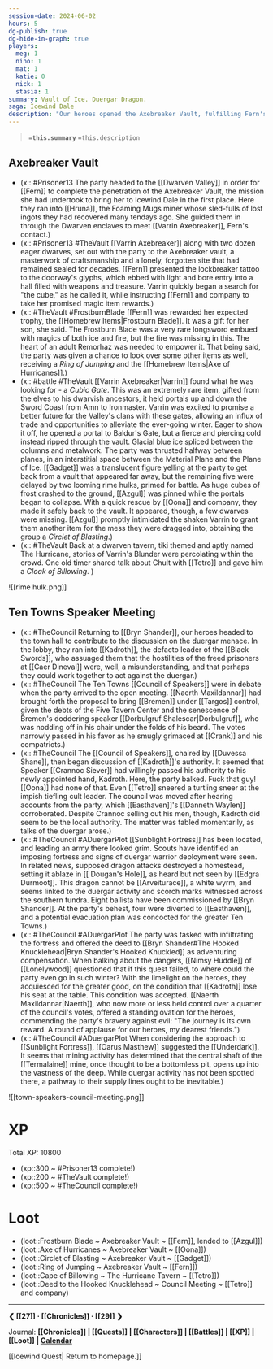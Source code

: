 ```yaml
---
session-date: 2024-06-02
hours: 5
dg-publish: true
dg-hide-in-graph: true
players:
  meg: 1
  nino: 1
  mat: 1
  katie: 0
  nick: 1
  stasia: 1
summary: Vault of Ice. Duergar Dragon.
saga: Icewind Dale
description: "Our heroes opened the Axebreaker Vault, fulfilling Fern's personal mission to Icewind Dale. Therein they found treasure and danger, as they were teleported one foot into the Plane of ice, requiring them to fend off rime hulks and extreme conditions before scrambling to the safety of the Dwarven Valley. The next day's journey returned the group to Bryn Shander, where they attended the Council of Speakers. Political turmoil erupted and the shenanigans of Kadroth of the Black Swords was squelched, though Naerth Maxildannar's plots wormed themselves into fruition. Pointedly, though, a duergar offensive was identified as Sunblight Fortress had been located. Worries of a dragon under duergar control surfaced, and the party consented to infiltrate the fort, opting to head into the Underdark through the Termalaine mines."
---
```


> **`=this.summary`**
> `=this.description`

## Axebreaker Vault
- (x:: #Prisoner13 The party headed to the [[Dwarven Valley]] in order for [[Fern]] to complete the penetration of the Axebreaker Vault, the mission she had undertook to bring her to Icewind Dale in the first place. Here they ran into [[Hruna]], the Foaming Mugs miner whose sled-fulls of lost ingots they had recovered many tendays ago. She guided them in through the Dwarven enclaves to meet [[Varrin Axebreaker]], Fern's contact.)
- (x:: #Prisoner13 #TheVault [[Varrin Axebreaker]] along with two dozen eager dwarves, set out with the party to the Axebreaker vault, a masterwork of craftsmanship and a lonely, forgotten site that had remained sealed for decades. [[Fern]] presented the lockbreaker tattoo to the doorway's glyphs, which ebbed with light and bore entry into a hall filled with weapons and treasure. Varrin quickly began a search for "the cube," as he called it, while instructing [[Fern]] and company to take her promised magic item rewards.)
- (x:: #TheVault #FrostburnBlade [[Fern]] was rewarded her expected trophy, the [[Homebrew Items|Frostburn Blade]]. It was a gift for her son, she said. The Frostburn Blade was a very rare longsword embued with magics of both ice and fire, but the fire was missing in this. The heart of an adult Remorhaz was needed to empower it. That being said, the party was given a chance to look over some other items as well, receiving a *Ring of Jumping* and the [[Homebrew Items|Axe of Hurricanes]].)
- (x:: #battle #TheVault [[Varrin Axebreaker|Varrin]] found what he was looking for - a *Cubic Gate*. This was an extremely rare item, gifted from the elves to his dwarvish ancestors, it held portals up and down the Sword Coast from Amn to Ironmaster. Varrin was excited to promise a better future for the Valley's clans with these gates, allowing an influx of trade and opportunities to alleviate the ever-going winter. Eager to show it off, he opened a portal to Baldur's Gate, but a fierce and piercing cold instead ripped through the vault. Glacial blue ice spliced between the columns and metalwork. The party was thrusted halfway between planes, in an interstitial space between the Material Plane and the Plane of Ice. [[Gadget]] was a translucent figure yelling at the party to get back from a vault that appeared far away, but the remaining five were delayed by two looming rime hulks, primed for battle. As huge cubes of frost crashed to the ground, [[Azgul]] was pinned while the portals began to collapse. With a quick rescue by [[Oona]] and company, they made it safely back to the vault. It appeared, though, a few dwarves were missing. [[Azgul]] promptly intimidated the shaken Varrin to grant them another item for the mess they were dragged into, obtaining the group a *Circlet of Blasting*.)
- (x:: #TheVault Back at a dwarven tavern, tiki themed and aptly named The Hurricane, stories of Varrin's Blunder were percolating within the crowd. One old timer shared talk about Chult with [[Tetro]] and gave him a *Cloak of Billowing*. )

![[rime hulk.png]]

## Ten Towns Speaker Meeting
- (x:: #TheCouncil Returning to [[Bryn Shander]], our heroes headed to the town hall to contribute to the discussion on the duergar menace. In the lobby, they ran into [[Kadroth]], the defacto leader of the [[Black Swords]], who assuaged them that the hostilities of the freed prisoners at [[Caer Dineval]] were, well, a misunderstanding, and that perhaps they could work together to act against the duergar.)
- (x:: #TheCouncil The Ten Towns [[Council of Speakers]] were in debate when the party arrived to the open meeting. [[Naerth Maxildannar]] had brought forth the proposal to bring [[Bremen]] under [[Targos]] control, given the debts of the Five Tavern Center and the senescence of Bremen's doddering speaker [[Dorbulgruf Shalescar|Dorbulgruf]], who was nodding off in his chair under the folds of his beard. The votes narrowly passed in his favor as he smugly grimaced at [[Crank]] and his compatriots.)
- (x:: #TheCouncil The [[Council of Speakers]], chaired by [[Duvessa Shane]], then began discussion of [[Kadroth]]'s authority. It seemed that Speaker [[Crannoc Siever]] had willingly passed his authority to his newly appointed hand, Kadroth. Here, the party balked. Fuck that guy! [[Oona]] had none of that. Even [[Tetro]] sneered a turtling sneer at the impish tiefling cult leader. The council was moved after hearing accounts from the party, which [[Easthaven]]'s [[Danneth Waylen]] corroborated. Despite Crannoc selling out his men, though, Kadroth did seem to be the local authority. The matter was tabled momentarily, as talks of the duergar arose.)
- (x:: #TheCouncil #ADuergarPlot [[Sunblight Fortress]] has been located, and leading an army there looked grim. Scouts have identified an imposing fortress and signs of duergar warrior deployment were seen. In related news, supposed dragon attacks destroyed a homestead, setting it ablaze in [[ Dougan's Hole]], as heard but not seen by [[Edgra Durmoot]]. This dragon cannot be [[Arveiturace]], a white wyrm, and seems linked to the duergar activity and scorch marks witnessed across the southern tundra. Eight ballista have been commissioned by [[Bryn Shander]]. At the party's behest, four were diverted to [[Easthaven]], and a potential evacuation plan was concocted for the greater Ten Towns.)
- (x:: #TheCouncil #ADuergarPlot The party was tasked with infiltrating the fortress and offered the deed to [[Bryn Shander#The Hooked Knucklehead|Bryn Shander's Hooked Knuckled]] as adventuring compensation. When balking about the dangers, [[Nimsy Huddle]] of [[Lonelywood]] questioned that if this quest failed, to where could the party even go in such winter? With the limelight on the heroes, they acquiesced for the greater good, on the condition that [[Kadroth]] lose his seat at the table. This condition was accepted. [[Naerth Maxildannar|Naerth]], who now more or less held control over a quarter of the council's votes, offered a standing ovation for the heroes, commending the party's bravery against evil: "The journey is its own reward. A round of applause for our heroes, my dearest friends.")
- (x:: #TheCouncil #ADuergarPlot When considering the approach to [[Sunblight Fortress]], [[Oarus Masthew]] suggested the [[Underdark]]. It seems that mining activity has determined that the central shaft of the [[Termalaine]] mine, once thought to be a bottomless pit, opens up into the vastness of the deep. While duergar activity has not been spotted there, a pathway to their supply lines ought to be inevitable.)

![[town-speakers-council-meeting.png]]


# XP
Total XP: 10800
- (xp::300 ~ #Prisoner13 complete!)
- (xp::200 ~ #TheVault complete!)
- (xp::500 ~ #TheCouncil complete!)

# Loot
- (loot::Frostburn Blade ~ Axebreaker Vault ~ [[Fern]], lended to [[Azgul]])
- (loot::Axe of Hurricanes ~ Axebreaker Vault ~ [[Oona]])
- (loot::Circlet of Blasting ~ Axebreaker Vault ~ [[Gadget]])
- (loot::Ring of Jumping ~ Axebreaker Vault ~ [[Fern]])
- (loot::Cape of Billowing ~ The Hurricane Tavern ~ [[Tetro]])
- (loot::Deed to the Hooked Knucklehead ~ Council Meeting ~ [[Tetro]] and company)

---
**❮ [[27]] · [[Chronicles]] ·  [[29]] ❯**

Journal: **[[Chronicles]] | [[Quests]] |  [[Characters]] | [[Battles]] | [[XP]] | [[Loot]] | [Calendar](https://app.fantasy-calendar.com/calendars/38f9e3f5098bac1f655a4fb4241f35eb)**

[[Icewind Quest| Return to homepage.]]